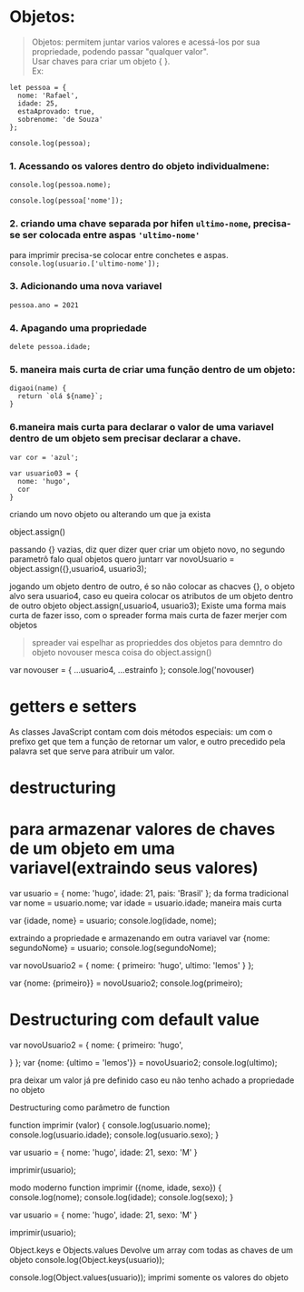 # Objetos:
>Objetos: permitem juntar varios valores e acessá-los por sua propriedade, podendo passar "qualquer valor". <br>
>Usar chaves para criar um objeto { }. <br>
Ex:
```
let pessoa = {
  nome: 'Rafael',
  idade: 25,
  estaAprovado: true,
  sobrenome: 'de Souza'
};

console.log(pessoa);
```
### 1. Acessando os valores dentro do objeto individualmene:

```console.log(pessoa.nome);```

```console.log(pessoa['nome']);``` <br>
### 2. criando uma chave separada por hifen ```ultimo-nome```, precisa-se ser colocada entre aspas ```'ultimo-nome'``` <br>
para imprimir precisa-se colocar entre conchetes e aspas.
```console.log(usuario.['ultimo-nome']);```

### 3. Adicionando uma nova variavel
```pessoa.ano = 2021```

### 4. Apagando uma propriedade
```delete pessoa.idade;```

### 5. maneira mais curta de criar uma função dentro de um objeto:
```
digaoi(name) {
  return `olá ${name}`; 
}
```
### 6.maneira mais curta para declarar o valor de uma variavel dentro de um objeto sem precisar declarar a chave.
```
var cor = 'azul';

var usuario03 = {
  nome: 'hugo',
  cor 
}
```
criando um novo objeto ou alterando um que ja exista

object.assign()

passando {} vazias, diz quer dizer quer criar um objeto novo, no segundo parametrô falo qual objetos quero juntarr
var novoUsuario = object.assign({},usuario4, usuario3);

jogando um objeto dentro de outro, é so não colocar as chacves {}, o objeto alvo sera usuario4,
caso eu queira colocar os atributos de um objeto dentro de outro objeto
object.assign(,usuario4, usuario3);
Existe uma forma mais curta de fazer isso, com o spreader
forma mais curta de fazer merjer com objetos 
>spreader
vai espelhar as proprieddes dos objetos para demntro do objeto novouser
mesca coisa do object.assign()

var novouser = {
  ...usuario4,
  ...estrainfo
};
console.log('novouser)

# getters e setters

As classes JavaScript contam com dois métodos especiais: um com o prefixo get que tem a função de retornar um valor, e outro precedido pela palavra set que serve para atribuir um valor.
 # destructuring
# para armazenar valores de chaves de um objeto em uma variavel(extraindo seus valores)

var usuario = {
  nome: 'hugo',
  idade: 21,
  pais: 'Brasil'
};
da forma tradicional
var nome = usuario.nome;
var idade = usuario.idade;
maneira mais curta 

var {idade, nome} = usuario;
console.log(idade, nome);

extraindo a propriedade e armazenando em outra variavel
var {nome: segundoNome} = usuario;
console.log(segundoNome);

var novoUsuario2 = {
  nome: {
    primeiro: 'hugo',
    ultimo: 'lemos'
  }
};

var {nome: {primeiro}} = novoUsuario2;
console.log(primeiro);


# Destructuring com default value

var novoUsuario2 = {
  nome: {
    primeiro: 'hugo',
    
  }
};
var {nome: {ultimo = 'lemos'}} = novoUsuario2;
console.log(ultimo);

pra deixar um valor já pre definido caso eu não tenho achado a propriedade no objeto

Destructuring como parâmetro de function

function imprimir (valor) {
   console.log(usuario.nome);
   console.log(usuario.idade);
   console.log(usuario.sexo);
 }

 var usuario = {
   nome: 'hugo',
   idade: 21,
   sexo: 'M'
 }

 imprimir(usuario);

 modo moderno
 function imprimir ({nome, idade, sexo}) {
  console.log(nome);
  console.log(idade);
  console.log(sexo);
}

var usuario = {
  nome: 'hugo',
  idade: 21,
  sexo: 'M'
}

imprimir(usuario);

Object.keys e Objects.values
Devolve um array com todas as chaves de um objeto
console.log(Object.keys(usuario));

console.log(Object.values(usuario));
imprimi somente os valores do objeto
